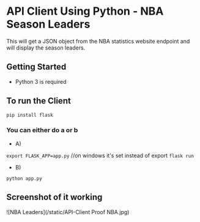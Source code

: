 # API Client Using Python - NBA Season Leaders

This will get a JSON object from the NBA statistics website endpoint and will display the season leaders.

## Getting Started

- Python 3 is required

## To run the Client
 
`pip install flask`

### You can either do a or b

- A)

`export FLASK_APP=app.py` //on windows it's set instead of export
`flask run`

- B)

`python app.py`

## Screenshot of it working

![NBA Leaders](/static/API-Client Proof NBA.jpg)